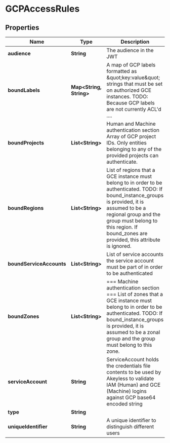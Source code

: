 

# GCPAccessRules


## Properties

Name | Type | Description | Notes
------------ | ------------- | ------------- | -------------
**audience** | **String** | The audience in the JWT |  [optional]
**boundLabels** | **Map&lt;String, String&gt;** | A map of GCP labels formatted as \&quot;key:value\&quot; strings that must be set on authorized GCE instances. TODO: Because GCP labels are not currently ACL&#39;d .... |  [optional]
**boundProjects** | **List&lt;String&gt;** | Human and Machine authentication section Array of GCP project IDs. Only entities belonging to any of the provided projects can authenticate. |  [optional]
**boundRegions** | **List&lt;String&gt;** | List of regions that a GCE instance must belong to in order to be authenticated. TODO: If bound_instance_groups is provided, it is assumed to be a regional group and the group must belong to this region. If bound_zones are provided, this attribute is ignored. |  [optional]
**boundServiceAccounts** | **List&lt;String&gt;** | List of service accounts the service account must be part of in order to be authenticated |  [optional]
**boundZones** | **List&lt;String&gt;** | &#x3D;&#x3D;&#x3D; Machine authentication section &#x3D;&#x3D;&#x3D; List of zones that a GCE instance must belong to in order to be authenticated. TODO: If bound_instance_groups is provided, it is assumed to be a zonal group and the group must belong to this zone. |  [optional]
**serviceAccount** | **String** | ServiceAccount holds the credentials file contents to be used by Akeyless to validate IAM (Human) and GCE (Machine) logins against GCP base64 encoded string |  [optional]
**type** | **String** |  |  [optional]
**uniqueIdentifier** | **String** | A unique identifier to distinguish different users |  [optional]




